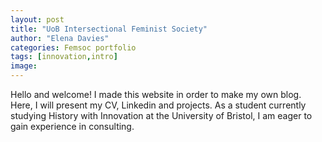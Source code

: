 ```yaml
---
layout: post
title: "UoB Intersectional Feminist Society"
author: "Elena Davies"
categories: Femsoc portfolio 
tags: [innovation,intro]
image: 
---
```


Hello and welcome! I made this website in order to make my own blog. Here, I will present my CV, Linkedin and projects. As a student currently studying History with Innovation at the University of Bristol, I am eager to gain experience in consulting. 
